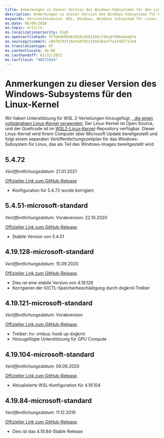 ```yaml
---
title: Anmerkungen zu dieser Version des Windows-Subsystems für den Linux-Kernel
description: Anmerkungen zu dieser Version des Windows-Subsystems für Linux  Monatlich aktualisiert.
keywords: Versionshinweise, WSL, Windows, Windows Subsystem für Linux, Windows-Subsystem, Ubuntu, Kernel
ms.date: 06/09/2020
ms.topic: article
ms.localizationpriority: high
ms.openlocfilehash: 977b64b9b963d28c0291166cf2bad799bad4a6fe
ms.sourcegitcommit: c0478193f16efd4f8221016301ef7a1fd67713e0
ms.translationtype: HT
ms.contentlocale: de-DE
ms.lasthandoff: 01/22/2021
ms.locfileid: "98671944"
---
```

# <a name="release-notes-for-windows-subsystem-for-linux-kernel"></a>Anmerkungen zu dieser Version des Windows-Subsystems für den Linux-Kernel

Wir haben Unterstützung für WSL 2-Verteilungen hinzugefügt, [, die einen vollständigen Linux-Kernel verwenden](https://devblogs.microsoft.com/commandline/shipping-a-linux-kernel-with-windows/). Der Linux-Kernel ist Open Source, und der Quellcode ist im [WSL2-Linux-Kernel](https://github.com/microsoft/WSL2-Linux-Kernel)-Repository verfügbar. Dieser Linux-Kernel wird Ihrem Computer über Microsoft Update bereitgestellt und folgt einem separaten Veröffentlichungszeitplan für das Windows-Subsystem für Linux, das als Teil des Windows-Images bereitgestellt wird.

## <a name="5472"></a>5.4.72
*Veröffentlichungsdatum*: 21.01.2021

[Offizieller Link zum GitHub-Release](https://github.com/microsoft/WSL2-Linux-Kernel/releases/tag/linux-msft-5.4.72)

* Konfiguration für 5.4.72 wurde korrigiert.

## <a name="5451-microsoft-standard"></a>5.4.51-microsoft-standard
*Veröffentlichungsdatum*: Vorabversion: 22.10.2020

[Offizieller Link zum GitHub-Release](https://github.com/microsoft/WSL2-Linux-Kernel/releases/tag/linux-msft-5.4.51).

* Stabile Version von 5.4.51

## <a name="419128-microsoft-standard"></a>4.19.128-microsoft-standard
*Veröffentlichungsdatum*: 15.09.2020

[Offizieller Link zum GitHub-Release](https://github.com/microsoft/WSL2-Linux-Kernel/releases/tag/4.19.128-microsoft-standard).

* Dies ist eine stabile Version von 4.19.128
* Korrigieren der IOCTL-Speicherbeschädigung durch dxgkrnl-Treiber

## <a name="419121-microsoft-standard"></a>4.19.121-microsoft-standard
*Veröffentlichungsdatum*: Vorabversion

[Offizieller Link zum GitHub-Release](https://github.com/microsoft/WSL2-Linux-Kernel/releases/tag/4.19.121-microsoft-standard).

* Treiber: hv: vmbus: hook up dxgkrnl
* Hinzugefügte Unterstützung für GPU Compute

## <a name="419104-microsoft-standard"></a>4.19.104-microsoft-standard
*Veröffentlichungsdatum*: 09.06.2020

[Offizieller Link zum GitHub-Release](https://github.com/microsoft/WSL2-Linux-Kernel/releases/tag/4.19.104-microsoft-standard).

* Aktualisierte WSL-Konfiguration für 4.19.104

## <a name="41984-microsoft-standard"></a>4.19.84-microsoft-standard
*Veröffentlichungsdatum*: 11.12.2019

[Offizieller Link zum GitHub-Release](https://github.com/microsoft/WSL2-Linux-Kernel/releases/tag/4.19.84-microsoft-standard).

* Dies ist das 4.19.84-Stable Release

